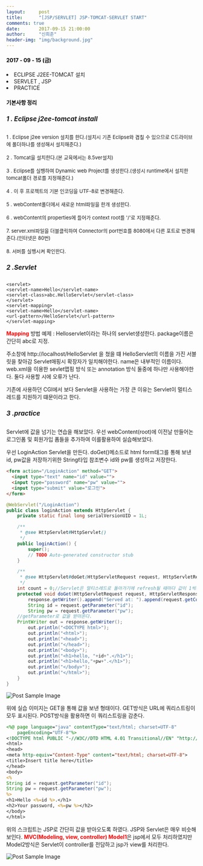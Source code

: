 ```yaml
---
layout:     post
title:      "[JSP/SERVLET] JSP-TOMCAT-SERVLET START"
comments: true
date:       2017-09-15 21:00:00
author:     "신희준"
header-img: "img/background.jpg"
---
```


<head>
 <meta property="og:type" content="website">
 <meta property="og:title" content="ECLIPSE J2EE-TOMCAT 설치 , SERVLET , JSP 개념 ">
 <meta property="og:description" content=" ECLIPSE J2EE-TOMCAT 설치 , SERVLET , JSP 개념 ">
 <meta property="og:url" content="http://shj7242.github.io/2017/09/15/JSP-Servlet1/">

 <meta name="twitter:card" content="summary">
  <meta name="twitter:title" content="ECLIPSE J2EE-TOMCAT 설치 , SERVLET , JSP 개념 ">
  <meta name="twitter:description" content=" ECLIPSE J2EE-TOMCAT 설치 , SERVLET , JSP 개념 ">
  <meta name="FACEBOOK:domain" content="http://shj7242.github.io/2017/09/15/JSP-Servlet1/">
  <meta name="facebook:card" content="summary">
   <meta name="facebook:title" content="ECLIPSE J2EE-TOMCAT 설치 , SERVLET , JSP 개념 ">
   <meta name="facebook:description" content=" ECLIPSE J2EE-TOMCAT 설치 , SERVLET , JSP 개념 ">
   <meta name="facebook:domain" content="http://shj7242.github.io/2017/09/15/JSP-Servlet1/">


 </head>




<H4 style ="font-weight:bold; color : black">2017 - 09 - 15 (금)</H4>
<li>ECLIPSE J2EE-TOMCAT 설치 </li>
<li>SERVLET , JSP </li>
<li>PRACTICE </li>

<H4 style ="font-weight:bold; color:black;">기본사항 정리</H4>



<h5 style = "font-size: 17px; font-weight : bold;">1 . Eclipse j2ee-tomcat install</h5>


<p style="font-size:13px;">1 . Eclipse j2ee version 설치를 한다.(설치시 기존 Eclipse와 겹칠 수 있으므로 C드라이브에 폴더하나를 생성해서 설치해준다.)<br><br>2 . Tomcat을 설치한다.(본 교육에서는 8.5ver설치)<br><br> 3 . Eclipse를 실행하여 Dynamic web Project를 생성한다.(생성시 runtime에서 설치한 tomcat폴더 경로를 지정해준다.)<br><br>4 . 이 후 프로젝트의 기본 인코딩을 UTF-8로 변경해준다.<br><br>5 . webContent폴더에서 새로운 html파일을 한개 생성한다.<br><br>6 . webContent의 properties에 들어가 context root를 '/'로 지정해준다.<br><br>7. server.xml파일을 더블클릭하여 Connector의 port번호를 8080에서 다른 포트로 변경해준다.(인터넷은 80번)<br><br>8. 서버를 실행시켜 확인한다.</p>


<h5 style = "font-size: 17px; font-weight : bold;">2 .Servlet</h5>


~~~Servlet
<servlet>
<servlet-name>Hello</servlet-name>
<servlet-class>abc.HelloServlet</servlet-class>
</servlet>
<servlet-mapping>
<servlet-name>Hello</servlet-name>
<url-pattern>/HelloServlet</url-pattern>
</servlet-mapping>
~~~


<p><b style="color:red;">Mapping</b> 방법 예제 : Helloservlet이라는 하나의 servlet생성한다. package이름은 간단히 abc로 지정.</p>
<p>주소창에 http://localhost/HelloServlet 을 쳤을 떄 HelloServlet의 이름을 가진 서블릿을 찾아감 Servlet매핑시 확장자가 일치해야한다. name은 내부적인 이름이다. web.xml을 이용한 sevlet맵핑 방식 또는 annotation 방식 둘중에 하나만 사용해야한다. 둘다 사용할 시에 오류가 난다. </p>

<p>기존에 사용하던 CGI에서 보다 Servlet을 사용하는 가장 큰 이유는 Servlet이 멀티스레드를 지원하기 떄문이라고 한다.</p>

<h5 style = "font-size: 17px; font-weight : bold;">3 .practice</h5>

<p>Servlet에 값을 넘기는 연습을 해보았다. 우선 webContent(root)에 이전날 만들어논 로그인폼 및 회원가입 폼들을 추가하여 이를활용하여 실습해보았다.</p>

<p>우선 LoginAction Servlet을 만든다. doGet()메소드로 html form태그를 통해 보낸 id, pw값을 저장하기위한 String타입 참조변수 id와 pw를 생성하고 저장한다.</p>



~~~HTML
<form action="/LoginAction" method="GET">
  <input type="text" name="id" value="">
  <input type="password" name="pw" value="">
  <input type="submit" value="로그인">
</form>
~~~


~~~java
@WebServlet("/LoginAction")
public class loginAction extends HttpServlet {
	private static final long serialVersionUID = 1L;

    /**
     * @see HttpServlet#HttpServlet()
     */
    public loginAction() {
        super();
        // TODO Auto-generated constructor stub
    }

	/**
	 * @see HttpServlet#doGet(HttpServletRequest request, HttpServletResponse response)
	 */
    int count = 0;//Servlet은 멀티스레드로 돌아가기에 refresh될 때마다 값이 1씩증가함.
	protected void doGet(HttpServletRequest request, HttpServletResponse response) throws ServletException, IOException {
		response.getWriter().append("Served at: ").append(request.getContextPath());
		String id = request.getParameter("id");
		String pw = request.getParameter("pw");
    //getParameter로 값을 받아온다.
    PrintWriter out = response.getWriter();
		out.println("<DOCTYPE html>");
		out.println("<html>");
		out.println("<head>");
		out.println("</head>");
		out.println("<body>");
		out.println("<h1>hello, "+id+".</h1>");
		out.println("<h1>hello,"+pw+".</h1>");
		out.println("</body>");
		out.println("</html>");
	}
}
~~~


<img src="{{ site.baseurl }}/img/servlettest1.JPG" alt="Post Sample Image">



<p> 위에 실습 이미지는 GET을 통해 값을 보낸 형태이다. GET방식은 URL에 쿼리스트링이 모두 표시된다. POST방식을 활용하면 이 쿼리스트링을 감춘다.</p>


~~~JSP
<%@ page language="java" contentType="text/html; charset=UTF-8"
    pageEncoding="UTF-8"%>
<!DOCTYPE html PUBLIC "-//W3C//DTD HTML 4.01 Transitional//EN" "http://www.w3.org/TR/html4/loose.dtd">
<html>
<head>
<meta http-equiv="Content-Type" content="text/html; charset=UTF-8">
<title>Insert title here</title>
</head>
<body>
<%
String id = request.getParameter("id");
String pw = request.getParameter("pw");
%>
<h1>Hello <%=id %>.</h1>
<h2>Your password, <%=pw %></h2>
</body>
</html>
~~~


<p>위의 스크립트는 JSP로 간단히 값을 받아오도록 하였다. JSP와 Servlet은 매우 비슷해 보인다. <b style="color:red">MVC(Modeling, view, controller) Model1</b>은 jsp에서 모두 처리하였지만 Model2방식은 Servlet이 controller를 전담하고 jsp가 view를 처리한다. </p>

<img src="{{ site.baseurl }}/img/mvc1.JPG" alt="Post Sample Image">
